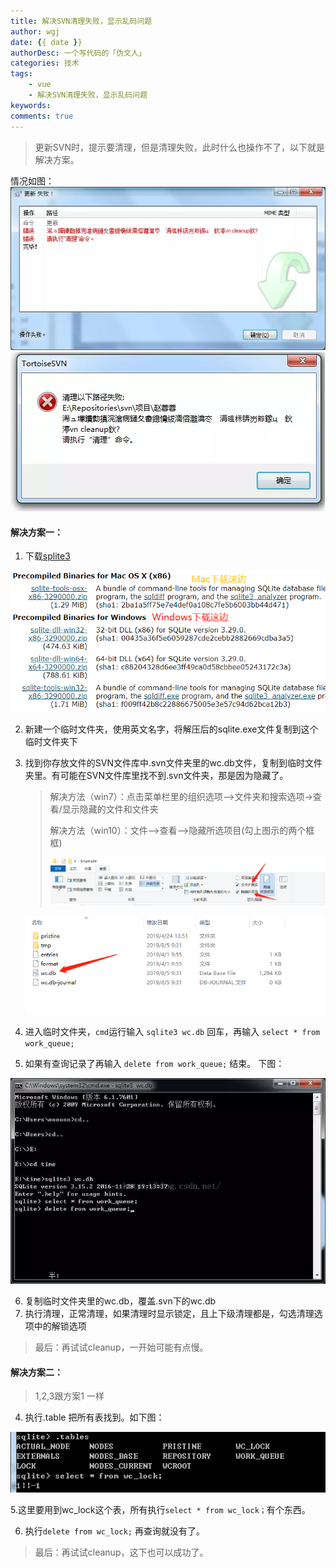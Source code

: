 ```yaml
---
title: 解决SVN清理失败，显示乱码问题
author: wgj
date: {{ date }}
authorDesc: 一个写代码的「伪文人」
categories: 技术
tags:
    - vue
    - 解决SVN清理失败，显示乱码问题
keywords:
comments: true 
---
```



> 更新SVN时，提示要清理，但是清理失败，此时什么也操作不了，以下就是解决方案。

情况如图：![](.\img\clearFail.png)![](.\img\SVN.png)
<!-- more -->
#### 解决方案一：

1. 下载[splite3](https://www.sqlite.org/download.html)

![](./img/splite.png)

2. 新建一个临时文件夹，使用英文名字，将解压后的sqlite.exe文件复制到这个临时文件夹下

3. 找到你存放文件的SVN文件库中.svn文件夹里的wc.db文件，复制到临时文件夹里。有可能在SVN文件库里找不到.svn文件夹，那是因为隐藏了。

   > 解决方法（win7）：点击菜单栏里的组织选项—>文件夹和搜索选项->查看/显示隐藏的文件和文件夹
   >
   > 解决方法（win10）：文件—>查看—>隐藏所选项目(勾上图示的两个框框)
   >
   > ![](./img/showFile.png)

   ![](./img/wcdb.png)

4. 进入临时文件夹，`cmd`运行输入 `sqlite3 wc.db` 回车，再输入 `select * from work_queue;`

5. 如果有查询记录了再输入 `delete from work_queue;` 结束。 下图：

 ![](./img/sblite3.png)

6. 复制临时文件夹里的wc.db，覆盖.svn下的wc.db
7. 执行清理，正常清理，如果清理时显示锁定，且上下级清理都是，勾选清理选项中的解锁选项

>  最后：再试试cleanup，一开始可能有点慢。

#### **解决方案二：**

> 1,2,3跟方案1 一样

4. 执行.table 把所有表找到。如下图：

![](./img/wc_lock.png)

   5.这里要用到wc_lock这个表，所有执行`select * from wc_lock；`有个东西。

6. 执行`delete from wc_lock;` 再查询就没有了。

>  最后：再试试cleanup，这下也可以成功了。



 

 

 